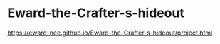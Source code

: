 # Eward-the-Crafter-s-hideout

https://eward-nee.github.io/Eward-the-Crafter-s-hideout/project.html
